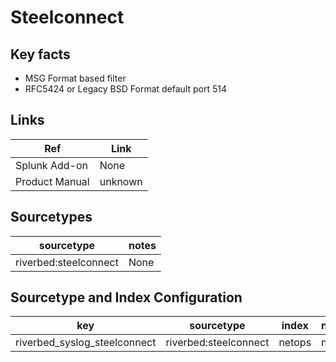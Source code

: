 # Steelconnect

## Key facts

* MSG Format based filter
* RFC5424 or Legacy BSD Format default port 514

## Links

| Ref            | Link                                                                                                    |
|----------------|---------------------------------------------------------------------------------------------------------|
| Splunk Add-on  | None                                    |
| Product Manual | unknown   |

## Sourcetypes

| sourcetype     | notes                                                                                                   |
|----------------|---------------------------------------------------------------------------------------------------------|
| riverbed:steelconnect        | None                                                                                                    |

## Sourcetype and Index Configuration

| key            | sourcetype     | index          | notes          |
|----------------|----------------|----------------|----------------|
| riverbed_syslog_steelconnect      | riverbed:steelconnect        | netops          | none          |
